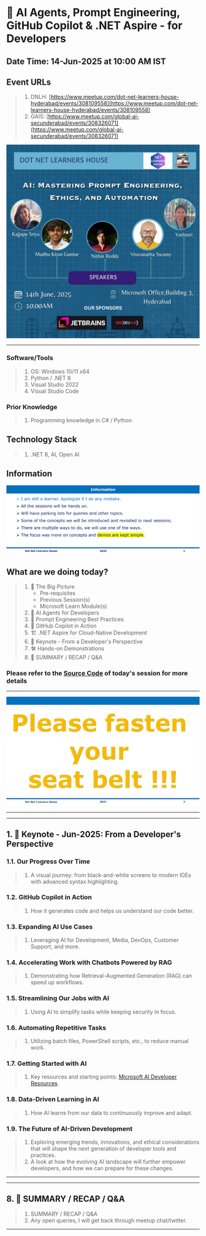# 📢 AI Agents, Prompt Engineering, GitHub Copilot & .NET Aspire - for Developers

## Date Time: 14-Jun-2025 at 10:00 AM IST

## Event URLs

> 1. DNLH: [https://www.meetup.com/dot-net-learners-house-hyderabad/events/308109558](https://www.meetup.com/dot-net-learners-house-hyderabad/events/308109558)
> 1. GAIS: [https://www.meetup.com/global-ai-secunderabad/events/308326071](https://www.meetup.com/global-ai-secunderabad/events/308326071)

<!-- ## YouTube URL: [https://www.youtube.com/watch?v=AIMWCLCpu4Q](https://www.youtube.com/watch?v=AIMWCLCpu4Q) -->

![Viswanatha Swamy P K |150x150](./Documentation/Images/ViswanathaSwamyPK.PNG)

---

### Software/Tools

> 1. OS: Windows 10/11 x64
> 2. Python / .NET 8
> 3. Visual Studio 2022
> 4. Visual Studio Code

### Prior Knowledge

> 1. Programming knowledge in C# / Python

## Technology Stack

> 1. .NET 8, AI, Open AI

## Information

![Information | 100x100](../Documentation/Images/Information.PNG)

## What are we doing today?

> 1. 🔭 The Big Picture
>    - Pre-requisites
>    - Previous Session(s)
>    - Microsoft Learn Module(s)
> 2. 🤖 AI Agents for Developers
> 3. 🧠 Prompt Engineering Best Practices
> 4. 🚀 GitHub Copilot in Action
> 5. 🏗️ .NET Aspire for Cloud-Native Development
> 6. 🎯 Keynote - From a Developer's Perspective
> 7. 🛠️ Hands-on Demonstrations
> 8. 🔄 SUMMARY / RECAP / Q&A

### Please refer to the [**Source Code**](https://github.com/Swamy-s-Tech-Skills-Academy-AI-ML-Data/ai-agents-prompt-engineering) of today's session for more details

---

![Information | 100x100](../Documentation/Images/SeatBelt.PNG)

---

---

## 1. 🎯 Keynote - Jun-2025: From a Developer's Perspective

### 1.1. Our Progress Over Time

> 1. A visual journey: from black-and-white screens to modern IDEs with advanced syntax highlighting.

### 1.2. GitHub Copilot in Action

> 1. How it generates code and helps us understand our code better.

### 1.3. Expanding AI Use Cases

> 1. Leveraging AI for Development, Media, DevOps, Customer Support, and more.

### 1.4. Accelerating Work with Chatbots Powered by RAG

> 1. Demonstrating how Retrieval-Augmented Generation (RAG) can speed up workflows.

### 1.5. Streamlining Our Jobs with AI

> 1. Using AI to simplify tasks while keeping security in focus.

### 1.6. Automating Repetitive Tasks

> 1. Utilizing batch files, PowerShell scripts, etc., to reduce manual work.

### 1.7. Getting Started with AI

> 1. Key resources and starting points: [Microsoft AI Developer Resources](https://developer.microsoft.com/en-us/ai).

### 1.8. Data-Driven Learning in AI

> 1. How AI learns from our data to continuously improve and adapt.

### 1.9. The Future of AI-Driven Development

> 1. Exploring emerging trends, innovations, and ethical considerations that will shape the next generation of developer tools and practices.
> 1. A look at how the evolving AI landscape will further empower developers, and how we can prepare for these changes.

---

---

## 8. 🔄 SUMMARY / RECAP / Q&A

> 1. SUMMARY / RECAP / Q&A
> 2. Any open queries, I will get back through meetup chat/twitter.

---

